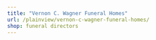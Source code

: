 ```yaml
---
title: "Vernon C. Wagner Funeral Homes"
url: /plainview/vernon-c-wagner-funeral-homes/
shop: funeral directors
---
```

